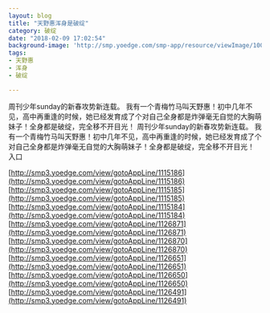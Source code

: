 ```yaml
---
layout: blog
title: "天野惠浑身是破绽"
category: 破绽
date: "2018-02-09 17:02:54"
background-image: 'http://smp.yoedge.com/smp-app/resource/viewImage/1003994appline.png'
tags:
- 天野惠
- 浑身
- 破绽

---
```

周刊少年sunday的新春攻势新连载。 我有一个青梅竹马叫天野惠！初中几年不见，高中再重逢的时候，她已经发育成了个对自己全身都是炸弹毫无自觉的大胸萌妹子！全身都是破绽，完全移不开目光！
周刊少年sunday的新春攻势新连载。 我有一个青梅竹马叫天野惠！初中几年不见，高中再重逢的时候，她已经发育成了个对自己全身都是炸弹毫无自觉的大胸萌妹子！全身都是破绽，完全移不开目光！
入口

[http://smp3.yoedge.com/view/gotoAppLine/1115186](http://smp3.yoedge.com/view/gotoAppLine/1115186)
[http://smp3.yoedge.com/view/gotoAppLine/1115185](http://smp3.yoedge.com/view/gotoAppLine/1115185)
[http://smp3.yoedge.com/view/gotoAppLine/1115184](http://smp3.yoedge.com/view/gotoAppLine/1115184)
[http://smp3.yoedge.com/view/gotoAppLine/1126871](http://smp3.yoedge.com/view/gotoAppLine/1126871)
[http://smp3.yoedge.com/view/gotoAppLine/1126870](http://smp3.yoedge.com/view/gotoAppLine/1126870)
[http://smp3.yoedge.com/view/gotoAppLine/1126651](http://smp3.yoedge.com/view/gotoAppLine/1126651)
[http://smp3.yoedge.com/view/gotoAppLine/1126650](http://smp3.yoedge.com/view/gotoAppLine/1126650)
[http://smp3.yoedge.com/view/gotoAppLine/1126491](http://smp3.yoedge.com/view/gotoAppLine/1126491)

        
